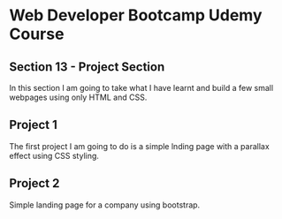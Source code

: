 # Web Developer Bootcamp Udemy Course
## Section 13 - Project Section

In this section I am going to take what I have learnt and build a few small webpages using only HTML and CSS.


## Project 1
The first project I am going to do is a simple lnding page with a parallax effect using CSS styling.


## Project 2
Simple landing page for a company using bootstrap.

